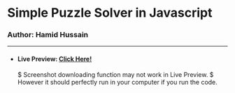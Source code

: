 # Simple Puzzle Solver in Javascript
### Author: Hamid Hussain
---

- #### Live Preview: [Click Here!](https://codepen.io/mhamid49/full/QWbzYXa)

  $ Screenshot downloading function may not work in Live Preview.
  $ However it should perfectly run in your computer if you run the code.
